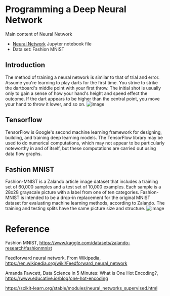# Programming a Deep Neural Network
Main content of Neural Network
* [Neural Network](/guides/content/editing-an-existing-page) Jupyter notebook file
* Data set: Fashion MNIST
## Introduction 
The method of training a neural network is similar to that of trial and error. Assume you're learning to play darts for the first time. You strive to strike the dartboard's middle point with your first throw. The initial shot is usually only to gain a sense of how your hand's height and speed effect the outcome. If the dart appears to be higher than the central point, you move your hand to throw it lower, and so on.
![image](https://user-images.githubusercontent.com/90750119/166832280-9f5aee1f-1165-4090-bc4c-df9285ca06ee.png)
## Tensorflow
TensorFlow is Google's second machine learning framework for designing, building, and training deep learning models. The TensorFlow library may be used to do numerical computations, which may not appear to be particularly noteworthy in and of itself, but these computations are carried out using data flow graphs. 

## Fashion MNIST
Fashion-MNIST is a Zalando article image dataset that includes a training set of 60,000 samples and a test set of 10,000 examples. Each sample is a 28x28 grayscale picture with a label from one of ten categories. Fashion-MNIST is intended to be a drop-in replacement for the original MNIST dataset for evaluating machine learning methods, according to Zalando. The training and testing splits have the same picture size and structure.
![image](https://user-images.githubusercontent.com/90750119/166833153-31a7b628-9cf8-409a-8458-80359d9c42b5.png)
# Reference

Fashion MNIST, https://www.kaggle.com/datasets/zalando-research/fashionmnist

Feedforward neural network, From Wikipedia, https://en.wikipedia.org/wiki/Feedforward_neural_network

Amanda Fawcett, Data Science in 5 Minutes: What is One Hot Encoding?, https://www.educative.io/blog/one-hot-encoding

https://scikit-learn.org/stable/modules/neural_networks_supervised.html
